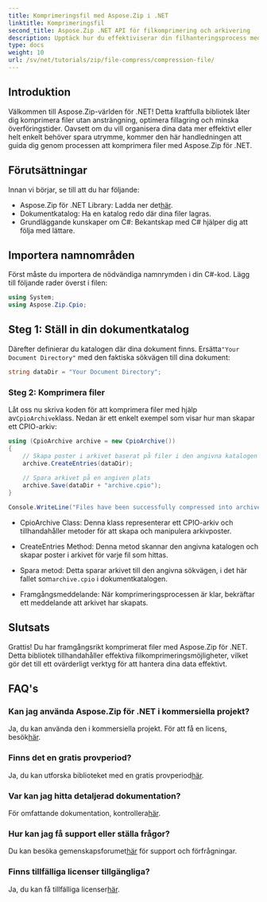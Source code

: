 ```yaml
---
title: Komprimeringsfil med Aspose.Zip i .NET
linktitle: Komprimeringsfil
second_title: Aspose.Zip .NET API för filkomprimering och arkivering
description: Upptäck hur du effektiviserar din filhanteringsprocess med Aspose.Zip för .NET. Den här detaljerade guiden leder dig genom stegen för att komprimera filer.
type: docs
weight: 10
url: /sv/net/tutorials/zip/file-compress/compression-file/
---
```

## Introduktion

Välkommen till Aspose.Zip-världen för .NET! Detta kraftfulla bibliotek låter dig komprimera filer utan ansträngning, optimera fillagring och minska överföringstider. Oavsett om du vill organisera dina data mer effektivt eller helt enkelt behöver spara utrymme, kommer den här handledningen att guida dig genom processen att komprimera filer med Aspose.Zip för .NET.

## Förutsättningar

Innan vi börjar, se till att du har följande:

-  Aspose.Zip för .NET Library: Ladda ner det[här](https://releases.aspose.com/zip/net/).
- Dokumentkatalog: Ha en katalog redo där dina filer lagras.
- Grundläggande kunskaper om C#: Bekantskap med C# hjälper dig att följa med lättare.

## Importera namnområden

Först måste du importera de nödvändiga namnrymden i din C#-kod. Lägg till följande rader överst i filen:

```csharp
using System;
using Aspose.Zip.Cpio;
```

## Steg 1: Ställ in din dokumentkatalog

 Därefter definierar du katalogen där dina dokument finns. Ersätta`"Your Document Directory"` med den faktiska sökvägen till dina dokument:

```csharp
string dataDir = "Your Document Directory";
```

### Steg 2: Komprimera filer

 Låt oss nu skriva koden för att komprimera filer med hjälp av`CpioArchive`klass. Nedan är ett enkelt exempel som visar hur man skapar ett CPIO-arkiv:

```csharp
using (CpioArchive archive = new CpioArchive())
{
    // Skapa poster i arkivet baserat på filer i den angivna katalogen
    archive.CreateEntries(dataDir);
    
    // Spara arkivet på en angiven plats
    archive.Save(dataDir + "archive.cpio");
}

Console.WriteLine("Files have been successfully compressed into archive.cpio!");
```

- CpioArchive Class: Denna klass representerar ett CPIO-arkiv och tillhandahåller metoder för att skapa och manipulera arkivposter.
  
- CreateEntries Method: Denna metod skannar den angivna katalogen och skapar poster i arkivet för varje fil som hittas.
  
-  Spara metod: Detta sparar arkivet till den angivna sökvägen, i det här fallet som`archive.cpio` i dokumentkatalogen.
  
- Framgångsmeddelande: När komprimeringsprocessen är klar, bekräftar ett meddelande att arkivet har skapats.

## Slutsats

Grattis! Du har framgångsrikt komprimerat filer med Aspose.Zip för .NET. Detta bibliotek tillhandahåller effektiva filkomprimeringsmöjligheter, vilket gör det till ett ovärderligt verktyg för att hantera dina data effektivt.

## FAQ's

### Kan jag använda Aspose.Zip för .NET i kommersiella projekt?
Ja, du kan använda den i kommersiella projekt. För att få en licens, besök[här](https://purchase.conholdate.com/buy).

### Finns det en gratis provperiod?
 Ja, du kan utforska biblioteket med en gratis provperiod[här](https://releases.aspose.com/).

### Var kan jag hitta detaljerad dokumentation?
 För omfattande dokumentation, kontrollera[här](https://reference.aspose.com/zip/net/).

### Hur kan jag få support eller ställa frågor?
 Du kan besöka gemenskapsforumet[här](https://forum.aspose.com/c/zip/37) för support och förfrågningar.

### Finns tillfälliga licenser tillgängliga?
 Ja, du kan få tillfälliga licenser[här](https://purchase.conholdate.com/temporary-license/).